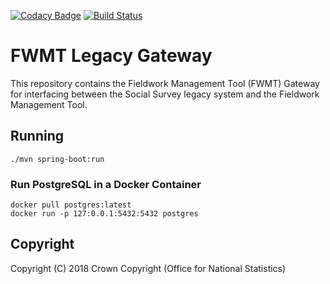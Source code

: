 [![Codacy Badge](https://api.codacy.com/project/badge/Grade/384b4745f95f49aabbf44d36440c0abf)](https://www.codacy.com/app/sdcplatform/fwmt-legacy-gateway?utm_source=github.com&amp;utm_medium=referral&amp;utm_content=ONSdigital/fwmt-legacy-gateway&amp;utm_campaign=Badge_Grade) [![Build Status](https://travis-ci.org/ONSdigital/fwmt-legacy-gateway.svg?branch=master)](https://travis-ci.org/ONSdigital/fwmt-legacy-gateway)

# FWMT Legacy Gateway
This repository contains the Fieldwork Management Tool (FWMT) Gateway for interfacing between the Social Survey legacy system and the Fieldwork Management Tool.

## Running
    ./mvn spring-boot:run

### Run PostgreSQL in a Docker Container
    docker pull postgres:latest
    docker run -p 127:0.0.1:5432:5432 postgres

## Copyright
Copyright (C) 2018 Crown Copyright (Office for National Statistics)

